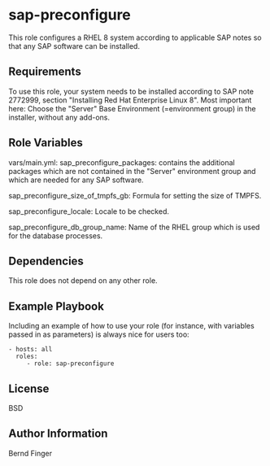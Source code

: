 sap-preconfigure
================

This role configures a RHEL 8 system according to applicable SAP notes so that any SAP software can be installed.

Requirements
------------

To use this role, your system needs to be installed according to SAP note 2772999, section "Installing Red Hat Enterprise Linux 8". Most important here: Choose the "Server" Base Environment (=environment group) in the installer, without any add-ons.

Role Variables
--------------

vars/main.yml:
sap_preconfigure_packages: contains the additional packages which are not contained in the "Server" environment group and which are needed for any SAP software.

sap_preconfigure_size_of_tmpfs_gb: Formula for setting the size of TMPFS.

sap_preconfigure_locale: Locale to be checked.

sap_preconfigure_db_group_name: Name of the RHEL group which is used for the database processes.

Dependencies
------------

This role does not depend on any other role.

Example Playbook
----------------

Including an example of how to use your role (for instance, with variables passed in as parameters) is always nice for users too:

    - hosts: all
      roles:
         - role: sap-preconfigure

License
-------

BSD

Author Information
------------------

Bernd Finger
